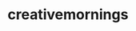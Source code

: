 ---
title: "creativemornings"
id: tag.id
permalink: "/tags/creativemornings"
videos: [4,21,25,30,43,100,271,429,545,629,630,709,753,771,782,800,851,852,932,1080,1126,1216,1217,1511,1518,1550,2276,1904,2157,2536,2537]
---